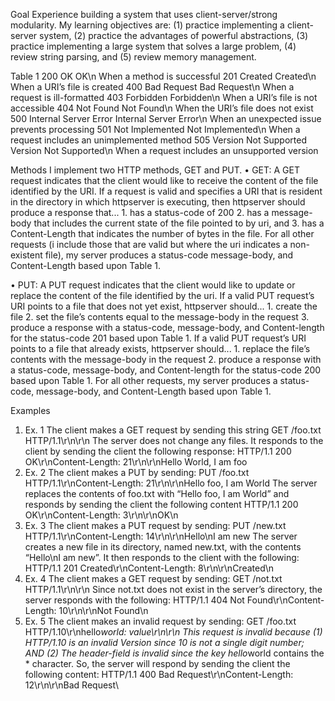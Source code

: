 Goal
Experience building a system that uses client-server/strong modularity. My learning objectives are: (1) practice implementing a client-server system, (2) practice the advantages of powerful abstractions, (3) practice implementing a large system that solves a large problem, (4) review string parsing, and (5) review memory management.

Table 1
200 OK OK\n When a method is successful
201 Created Created\n When a URI’s file is created
400 Bad Request Bad Request\n When a request is ill-formatted
403 Forbidden Forbidden\n When a URI’s file is not accessible
404 Not Found Not Found\n When the URI’s file does not exist
500 Internal Server Error Internal Server Error\n When an unexpected issue prevents processing
501 Not Implemented Not Implemented\n When a request includes an unimplemented method
505 Version Not Supported Version Not Supported\n When a request includes an unsupported version

Methods
I implement two HTTP methods, GET and PUT.
• GET: A GET request indicates that the client would like to receive the content of the file identified by the URI. If a request is valid and specifies a URI that is resident in the directory in which httpserver is executing, then httpserver should produce a response that...
    1. has a status-code of 200
    2. has a message-body that includes the current state of the file pointed to by uri, and
    3. has a Content-Length that indicates the number of bytes in the file.
For all other requests (i include those that are valid but where the uri indicates a non-existent file), my server produces a status-code message-body, and Content-Length based upon Table 1.

• PUT: A PUT request indicates that the client would like to update or replace the content of the file identified by the uri.
If a valid PUT request’s URI points to a file that does not yet exist, httpserver should...
    1. create the file
    2. set the file’s contents equal to the message-body in the request
    3. produce a response with a status-code, message-body, and Content-length for the status-code 201 based upon Table 1.
If a valid PUT request’s URI points to a file that already exists, httpserver should...
    1. replace the file’s contents with the message-body in the request
    2. produce a response with a status-code, message-body, and Content-length for the status-code 200 based upon Table 1.
For all other requests, my server produces a status-code, message-body, and Content-Length based upon Table 1.

Examples
1. Ex. 1 The client makes a GET request by sending this string
GET /foo.txt HTTP/1.1\r\n\r\n
The server does not change any files. It responds to the client by sending the client the following response:
HTTP/1.1 200 OK\r\nContent-Length: 21\r\n\r\nHello World, I am foo
2. Ex. 2 The client makes a PUT by sending:
PUT /foo.txt HTTP/1.1\r\nContent-Length: 21\r\n\r\nHello foo, I am World
The server replaces the contents of foo.txt with “Hello foo, I am World” and responds by sending the client the following content
HTTP/1.1 200 OK\r\nContent-Length: 3\r\n\r\nOK\n
3. Ex. 3 The client makes a PUT request by sending:
PUT /new.txt HTTP/1.1\r\nContent-Length: 14\r\n\r\nHello\nI am new
The server creates a new file in its directory, named new.txt, with the contents “Hello\nI am new”.
It then responds to the client with the following:
HTTP/1.1 201 Created\r\nContent-Length: 8\r\n\r\nCreated\n
4. Ex. 4 The client makes a GET request by sending:
GET /not.txt HTTP/1.1\r\n\r\n
Since not.txt does not exist in the server’s directory, the server responds with the following:
HTTP/1.1 404 Not Found\r\nContent-Length: 10\r\n\r\nNot Found\n
5. Ex. 5 The client makes an invalid request by sending:
GET /foo.txt HTTP/1.10\r\nhello*world: value\r\n\r\n
This request is invalid because (1) HTTP/1.10 is an invalid Version since 10 is not a single digit number; AND (2) The header-field is invalid since the key hello*world contains the * character. So, the server will respond by sending the client the following content:
HTTP/1.1 400 Bad Request\r\nContent-Length: 12\r\n\r\nBad Request\
